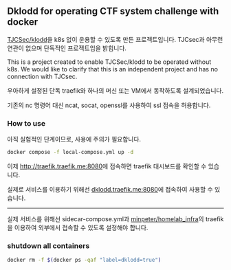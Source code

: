 ## Dklodd for operating CTF system challenge with docker

[TJCSec/klodd](https://github.com/TJCSec/klodd)을 k8s 없이 운용할 수 있도록 만든 프로젝트입니다.
TJCsec과 아무런 연관이 없으며 단독적인 프로젝트임을 밝힙니다.

This is a project created to enable TJCSec/klodd to be operated without k8s.
We would like to clarify that this is an independent project and has no connection with TJCsec.

우아하게 설정된 단독 traefik와 하나의 머신 또는 VM에서 동작하도록 설계되었습니다.

기존의 nc 명령어 대신 ncat, socat, openssl를 사용하여 ssl 접속을 허용합니다.

### How to use

아직 실험적인 단계이므로, 사용에 주의가 필요합니다.

```bash
docker compose -f local-compose.yml up -d
```

이제 <http://traefik.traefik.me:8080>에 접속하면 traefik 대시보드를 확인할 수 있습니다.

실제로 서비스를 이용하기 위해선 <dklodd.traefik.me:8080>에 접속하여 사용할 수 있습니다.

---

실제 서비스를 위해선 sidecar-compose.yml과 [minpeter/homelab_infra](https://github.com/minpeter/homelab_infra)의 traefik을 이용하여 외부에서 접속할 수 있도록 설정해야 합니다.

### shutdown all containers

```bash
docker rm -f $(docker ps -qaf "label=dklodd=true")
```
